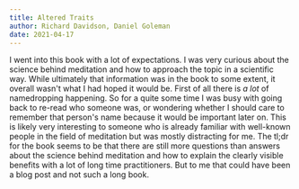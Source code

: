 ```yaml
---
title: Altered Traits
author: Richard Davidson, Daniel Goleman
date: 2021-04-17
---
```


I went into this book with a lot of expectations. I was very curious about the
science behind meditation and how to approach the topic in a scientific way.
While ultimately that information was in the book to some extent, it overall
wasn't what I had hoped it would be. First of all there is _a lot_ of
namedropping happening. So for a quite some time I was busy with going back to
re-read who someone was, or wondering whether I should care to remember that
person's name because it would be important later on. This is likely very
interesting to someone who is already familiar with well-known people in the
field of meditation but was mostly distracting for me. The tl;dr for the book
seems to be that there are still more questions than answers about the science
behind meditation and how to explain the clearly visible benefits with a lot
of long time practitioners. But to me that could have been a blog post and not
such a long book.

